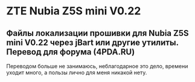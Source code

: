 ZTE Nubia Z5S mini V0.22
===================
Файлы локализации прошивки для Nubia Z5S mini V0.22 через jBart или другие утилиты. Перевод для форума (4PDA.RU)
---
Переводом больше не занимаюсь, неблагодарное это дело, времени уходит много, а пользы лично для меня никакой нету.